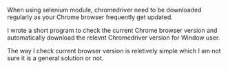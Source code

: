 When using selenium module, chromedriver need to be downloaded regularly as your Chrome browser frequently get updated.

I wrote a short program to check the current Chrome browser version and automatically download the relevnt Chromedriver version for Window user.

The way I check current browser version is reletively simple which I am not sure it is a general solution or not.
